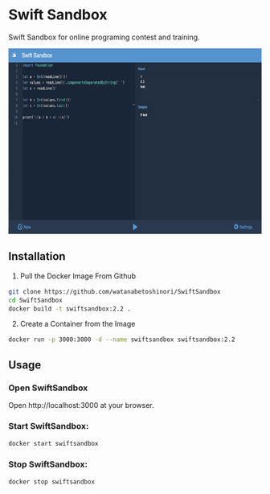 # Swift Sandbox

Swift Sandbox for online programing contest and training.

<img  src="https://raw.githubusercontent.com/watanabetoshinori/SwiftSandbox/master/Preview/1.png" width="640" height="369">

## Installation

1. Pull the Docker Image From Github

```bash
git clone https://github.com/watanabetoshinori/SwiftSandbox
cd SwiftSandbox
docker build -t swiftsandbox:2.2 .
```

2. Create a Container from the Image

```bash
docker run -p 3000:3000 -d --name swiftsandbox swiftsandbox:2.2
```

## Usage

### Open SwiftSandbox

Open http://localhost:3000 at your browser.


### Start SwiftSandbox:

```bash
docker start swiftsandbox
```

### Stop SwiftSandbox:

```bash
docker stop swiftsandbox
```

